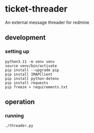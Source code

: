 # ticket-threader
An external message threader for redmine


## development

### setting up

```
python3.11 -m venv venv
source venv/bin/activate
pip install --upgrade pip
pip install IMAPClient
pip install python-dotenv
pip install requests
pip freeze > requirements.txt
```

## operation

### running

```
./threader.py
```
